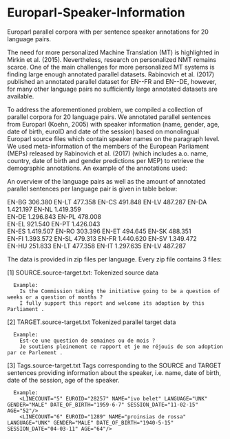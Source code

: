 # Europarl-Speaker-Information
Europarl parallel corpora with per sentence speaker annotations for 20 language pairs.

The need for more personalized Machine Translation (MT) is highlighted in Mirkin et al. (2015). Nevertheless, research on personalized NMT remains scarce. One of the main challenges for more personalized MT systems is finding large enough annotated parallel datasets. Rabinovich et al. (2017) published an annotated parallel dataset for EN--FR and EN--DE, however, for many other language pairs no sufficiently large annotated datasets are available.

To address the aforementioned problem, we compiled a collection of parallel corpora for 20 language pairs. We annotated parallel sentences from Europarl (Koehn, 2005) with speaker information (name, gender, age, date of birth, euroID and date of the session) based on monolingual Europarl source files which contain speaker names on the paragraph level. We used meta-information of the members of the European Parliament (MEPs) released by Rabinovich et al. (2017) (which includes a.o. name, country, date of birth and gender predictions per MEP) to retrieve the demographic annotations. An example of the annotations used:

An overview of the language pairs as well as the amount of annotated parallel sentences per language pair is given in table below:

  EN-BG		306.380
  EN-LT		477.358 
  EN-CS		491.848
  EN-LV		487.287	
  EN-DA	  1.421.197
  EN-NL		1.419.359  
  EN-DE  	1.296.843
  EN-PL		478.008  
  EN-EL		921.540
  EN-PT		1.426.043	  
  EN-ES		1.419.507
  EN-RO		303.396	
  EN-ET		494.645
  EN-SK		488.351  
  EN-FI 	1.393.572
  EN-SL		479.313	
  EN-FR		1.440.620
  EN-SV		1.349.472	
  EN-HU		251.833
  EN-LT		477.358	
  EN-IT		1.297.635
  EN-LV		487.287	

The data is provided in zip files per language. Every zip file contains 3 files:
 
  [1] SOURCE.source-target.txt:
      Tokenized source data 
      
      Example:
        Is the Commission taking the initiative going to be a question of weeks or a question of months ?
        I fully support this report and welcome its adoption by this Parliament .

  [2] TARGET.source-target.txt
      Tokenized parallel target data
      
      Example:
        Est-ce une question de semaines ou de mois ?
        Je soutiens pleinement ce rapport et je me réjouis de son adoption par ce Parlement .

  [3] Tags.source-target.txt
      Tags corresponding to the SOURCE and TARGET sentences providing information about the speaker, i.e. name, date of birth, date of the session, age of the speaker.
      
      Example:
        <LINECOUNT="5" EUROID="28257" NAME="ivo belet" LANGUAGE="UNK" GENDER="MALE" DATE_OF_BIRTH="1959-6-7" SESSION_DATE="11-02-15" AGE="52"/>
        <LINECOUNT="6" EUROID="1289" NAME="proinsias de rossa" LANGUAGE="UNK" GENDER="MALE" DATE_OF_BIRTH="1940-5-15" SESSION_DATE="04-03-11" AGE="64"/>




